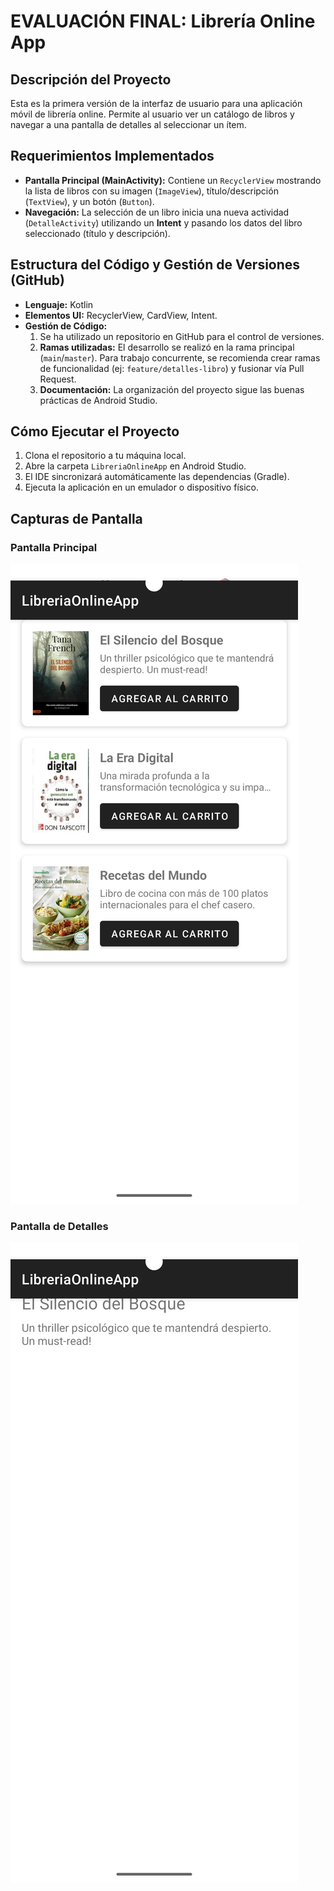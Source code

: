 # EVALUACIÓN FINAL: Librería Online App

## Descripción del Proyecto
Esta es la primera versión de la interfaz de usuario para una aplicación móvil de librería online. Permite al usuario ver un catálogo de libros y navegar a una pantalla de detalles al seleccionar un ítem.

## Requerimientos Implementados
* **Pantalla Principal (MainActivity):** Contiene un `RecyclerView` mostrando la lista de libros con su imagen (`ImageView`), título/descripción (`TextView`), y un botón (`Button`).
* **Navegación:** La selección de un libro inicia una nueva actividad (`DetalleActivity`) utilizando un **Intent** y pasando los datos del libro seleccionado (título y descripción).

## Estructura del Código y Gestión de Versiones (GitHub)
* **Lenguaje:** Kotlin
* **Elementos UI:** RecyclerView, CardView, Intent.
* **Gestión de Código:**
    1. Se ha utilizado un repositorio en GitHub para el control de versiones.
    2. **Ramas utilizadas:** El desarrollo se realizó en la rama principal (`main`/`master`). Para trabajo concurrente, se recomienda crear ramas de funcionalidad (ej: `feature/detalles-libro`) y fusionar vía Pull Request.
    3. **Documentación:** La organización del proyecto sigue las buenas prácticas de Android Studio.

## Cómo Ejecutar el Proyecto
1. Clona el repositorio a tu máquina local.
2. Abre la carpeta `LibreriaOnlineApp` en Android Studio.
3. El IDE sincronizará automáticamente las dependencias (Gradle).
4. Ejecuta la aplicación en un emulador o dispositivo físico.

## Capturas de Pantalla
### Pantalla Principal
![Captura de la Pantalla Principal](https://raw.githubusercontent.com/Mauro0803/LibreriaOnlineAndroidFinal/master/screenshots/Screenshot_Pantalla_Principal.png)

### Pantalla de Detalles
![Captura de la Pantalla de Detalles](https://raw.githubusercontent.com/Mauro0803/LibreriaOnlineAndroidFinal/master/screenshots/Screenshot_Pantalla_Detalle.png)
